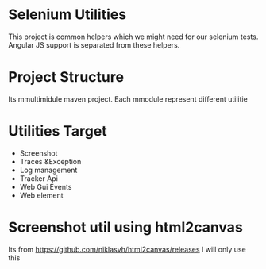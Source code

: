 # Selenium Utilities
This project is common helpers which we might need for our selenium tests. 
Angular JS support is separated from these helpers. 

# Project Structure 
Its mmultimidule maven project. 
Each mmodule represent different utilitie

# Utilities Target 
- Screenshot
- Traces &Exception 
- Log management 
- Tracker Api
- Web Gui Events
- Web element 


# Screenshot util using html2canvas
Its from https://github.com/niklasvh/html2canvas/releases
I will only use this 
